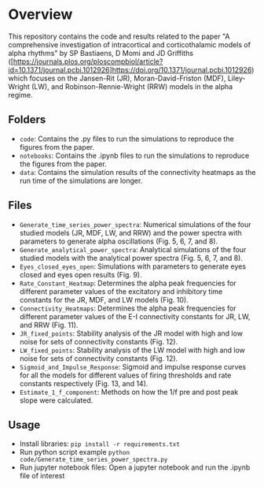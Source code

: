 # Overview

This repository contains the code and results related to the paper "A comprehensive investigation of intracortical and corticothalamic models of alpha rhythms" by SP Bastiaens, D Momi and JD Griffiths ([https://journals.plos.org/ploscompbiol/article?id=10.1371/journal.pcbi.1012926]https://doi.org/10.1371/journal.pcbi.1012926) which focuses on the Jansen-Rit (JR), Moran-David-Friston (MDF), Liley-Wright (LW), and Robinson-Rennie-Wright (RRW) models in the alpha regime.

## Folders
- ```code```: Contains the .py files to run the simulations to reproduce the figures from the paper.
- ```notebooks```: Contains the .ipynb files to run the simulations to reproduce the figures from the paper.
- ```data```: Contains the simulation results of the connectivity heatmaps as the run time of the simulations are longer. 

## Files
- ```Generate_time_series_power_spectra```: Numerical simulations of the four studied models (JR, MDF, LW, and RRW) and the power spectra with parameters to generate alpha oscillations (Fig. 5, 6, 7, and 8).
- ```Generate_analytical_power_spectra```: Analytical simulations of the four studied models with the analytical power spectra (Fig. 5, 6, 7, and 8).
- ```Eyes_closed_eyes_open```: Simulations with parameters to generate eyes closed and eyes open results (Fig. 9).
- ```Rate_Constant_Heatmap```: Determines the alpha peak frequencies for different parameter values of the excitatory and inhibitory time constants for the JR, MDF, and LW models (Fig. 10).
- ```Connectivity_Heatmaps```: Determines the alpha peak frequencies for different parameter values of the E-I connectivity constants for JR, LW, and RRW (Fig. 11).
- ```JR_fixed_points```: Stability analysis of the JR model with high and low noise for sets of connectivity constants (Fig. 12).
- ```LW_fixed_points```: Stability analysis of the LW model with high and low noise for sets of connectivity constants (Fig. 12).
- ```Sigmoid_and_Impulse_Response```: Sigmoid and impulse response curves for all the models for different values of firing thresholds and rate constants respectively (Fig. 13, and 14).
- ```Estimate_1_f_component```: Methods on how the 1/f pre and post peak slope were calculated.

## Usage
- Install libraries: ```pip install -r requirements.txt```
- Run python script example ```python code/Generate_time_series_power_spectra.py```
- Run jupyter notebook files: Open a jupyter notebook and run the .ipynb file of interest
